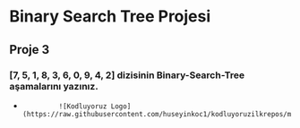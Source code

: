 # Binary Search Tree Projesi

## Proje 3


### [7, 5, 1, 8, 3, 6, 0, 9, 4, 2] dizisinin Binary-Search-Tree aşamalarını yazınız.

-              ![Kodluyoruz Logo](https://raw.githubusercontent.com/huseyinkoc1/kodluyoruzilkrepos/main/images/image1.png)